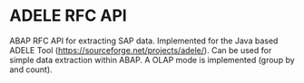 # ADELE RFC API
ABAP RFC API for extracting SAP data. Implemented for the Java based ADELE Tool (https://sourceforge.net/projects/adele/).
Can be used for simple data extraction within ABAP. A OLAP mode is implemented (group by and count).
